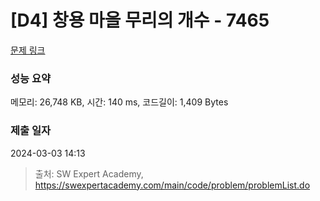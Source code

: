 # [D4] 창용 마을 무리의 개수 - 7465 

[문제 링크](https://swexpertacademy.com/main/code/problem/problemDetail.do?contestProbId=AWngfZVa9XwDFAQU) 

### 성능 요약

메모리: 26,748 KB, 시간: 140 ms, 코드길이: 1,409 Bytes

### 제출 일자

2024-03-03 14:13



> 출처: SW Expert Academy, https://swexpertacademy.com/main/code/problem/problemList.do